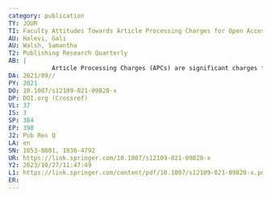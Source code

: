 ```yaml
---
category: publication
TY: JOUR
TI: Faculty Attitudes Towards Article Processing Charges for Open Access Articles
AU: Halevi, Gali
AU: Walsh, Samantha
T2: Publishing Research Quarterly
AB: |
            Article Processing Charges (APCs) are significant charges for publishing Open Access (OA), and have no accepted standards for authors to source the funds or negotiate the charges. While there is a growing body of literature exploring academic authors’ perceptions of OA publishing, there is little data on how authors pay for APCs. The aim of this study was to examine how authors prepare for and fund APCs, as well as their perceptions of these charges. In early 2021 the authors deployed a survey to Icahn School of Medicine at Mount Sinai faculty members via email. The survey was completed by 310 faculty, representing 10.6% of the active researcher population. Our findings show that about 50% of respondents include anticipated APC costs in grant applications, and that 16% of faculty will pay APCs using personal funds. Questions evaluating perception of APCs show that while the majority of respondents support the concept of Open Access, most believe that charges are too high and should not fall on authors.
DA: 2021/09//
PY: 2021
DO: 10.1007/s12109-021-09820-x
DP: DOI.org (Crossref)
VL: 37
IS: 3
SP: 384
EP: 398
J2: Pub Res Q
LA: en
SN: 1053-8801, 1936-4792
UR: https://link.springer.com/10.1007/s12109-021-09820-x
Y2: 2023/10/27/11:47:49
L1: https://link.springer.com/content/pdf/10.1007/s12109-021-09820-x.pdf
ER: 
---
```

